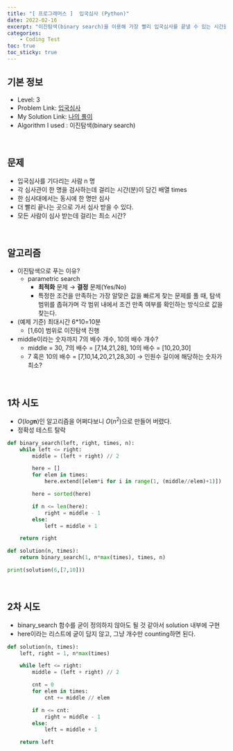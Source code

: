 ```yaml
---
title: "[ 프로그래머스 ]  입국심사 (Python)"
date: 2022-02-16
excerpt: "이진탐색(binary search)을 이용해 가장 빨리 입국심사를 끝낼 수 있는 시간을 찾아봅시다."
categories: 
    - Coding Test
toc: true
toc_sticky: true
---
```


## 기본 정보

- Level: 3
- Problem Link: [입국심사](https://programmers.co.kr/learn/courses/30/lessons/43238)
- My Solution Link: [나의 풀이](https://github.com/claire-1125/AlgoStudy/blob/main/Programmers/BinarySearch/Immigration.py)
- Algorithm I used : 이진탐색(binary search)

<br/>

## 문제

- 입국심사를 기다리는 사람 n 명
- 각 심사관이 한 명을 검사하는데 걸리는 시간(분)이 담긴 배열 times
- 한 심사대에서는 동시에 한 명만 심사
- 더 빨리 끝나는 곳으로 가서 심사 받을 수 있다.
- 모든 사람이 심사 받는데 걸리는 최소 시간?

<br/>

## 알고리즘

- 이진탐색으로 푸는 이유?
    - parametric search
        - **최적화** 문제 → **결정** 문제(Yes/No)
        - 특정한 조건을 만족하는 가장 알맞은 값을 빠르게 찾는 문제를 풀 때, 탐색 범위를 좁혀가며 각 범위 내에서 조건 만족 여부를 확인하는 방식으로 값을 찾는다.
- (예제 기준) 최대시간 6*10=10분
    - [1,60] 범위로 이진탐색 진행
- middle이라는 숫자까지 7의 배수 개수, 10의 배수 개수?
    - middle = 30, 7의 배수 = [7,14,21,28], 10의 배수 = [10,20,30]
    - 7 혹은 10의 배수 = [7,10,14,20,21,28,30] → 인원수 길이에 해당하는 숫자가 최소?

<br/>

## 1차 시도

- $O(log \mathbf{n})$인 알고리즘을 어쩌다보니 $O(n^2)$으로 만들어 버렸다.
- 정확성 테스트 탈락

```python
def binary_search(left, right, times, n):
    while left <= right:
        middle = (left + right) // 2

        here = []
        for elem in times:
            here.extend([elem*i for i in range(1, (middle//elem)+1)])

        here = sorted(here)

        if n <= len(here):
            right = middle - 1
        else:
            left = middle + 1

    return right

def solution(n, times):
    return binary_search(1, n*max(times), times, n)

print(solution(6,[7,10]))
```

<br/>

## 2차 시도

- binary_search 함수를 굳이 정의하지 않아도 될 것 같아서 solution 내부에 구현
- here이라는 리스트에 굳이 담지 않고, 그냥 개수만 counting하면 된다.

```python
def solution(n, times):
    left, right = 1, n*max(times)

    while left <= right:
        middle = (left + right) // 2

        cnt = 0
        for elem in times:
            cnt += middle // elem

        if n <= cnt:
            right = middle - 1
        else:
            left = middle + 1

    return left
```